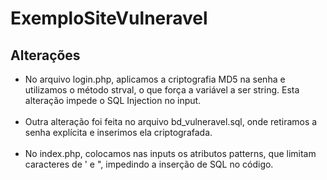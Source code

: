 # ExemploSiteVulneravel

## Alterações
<ul>
    <li>No arquivo login.php, aplicamos a criptografia MD5 na senha e utilizamos o método strval, o que força a variável a ser string. Esta alteração impede o SQL Injection no input.</li>
    <br>
    <li>Outra alteração foi feita no arquivo bd_vulneravel.sql, onde retiramos a senha explícita e inserimos ela criptografada.</li>
    <br>
    <li>No index.php, colocamos nas inputs os atributos patterns, que limitam caracteres de ' e ", impedindo a inserção de SQL no código.</li>
</ul>